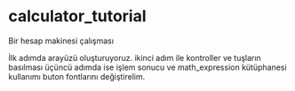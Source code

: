 # calculator_tutorial

Bir hesap makinesi çalışması

İlk adımda arayüzü oluşturuyoruz.
ikinci adım ile kontroller ve tuşların basılması
üçüncü adımda ise işlem sonucu ve math_expression kütüphanesi kullanımı
buton fontlarını değiştirelim.

